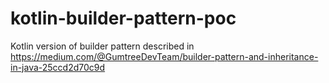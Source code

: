 # kotlin-builder-pattern-poc
Kotlin version of builder pattern described in https://medium.com/@GumtreeDevTeam/builder-pattern-and-inheritance-in-java-25ccd2d70c9d
